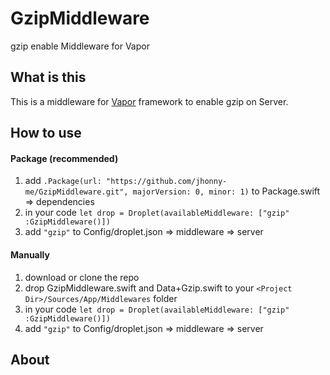# GzipMiddleware
gzip enable  Middleware for Vapor

## What is this
This is a middleware for [Vapor](https://vapor.codes/) framework to enable gzip on Server.

## How to use
#### Package (recommended)
1. add `.Package(url: "https://github.com/jhonny-me/GzipMiddleware.git", majorVersion: 0, minor: 1)` to Package.swift => dependencies
2. in your code `let drop = Droplet(availableMiddleware: ["gzip" :GzipMiddleware()])`
3. add `"gzip"` to Config/droplet.json => middleware => server

#### Manually
1. download or clone the repo
2. drop GzipMiddleware.swift and Data+Gzip.swift to your `<Project Dir>/Sources/App/Middlewares` folder
2. in your code `let drop = Droplet(availableMiddleware: ["gzip" :GzipMiddleware()])`
3. add `"gzip"` to Config/droplet.json => middleware => server

## About
